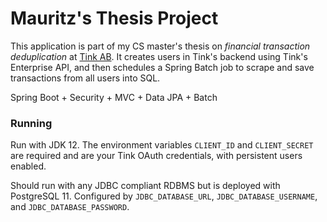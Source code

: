 # Mauritz's Thesis Project

This application is part of my CS master's thesis on _financial transaction deduplication_ at [Tink AB](https://tink.com).
It creates users in Tink's backend using Tink's Enterprise API, and then schedules a Spring Batch job to scrape and save transactions from all users into SQL.

Spring Boot + Security + MVC + Data JPA + Batch

### Running

Run with JDK 12. The environment variables `CLIENT_ID` and `CLIENT_SECRET` are required and are your Tink OAuth credentials, with persistent users enabled.

Should run with any JDBC compliant RDBMS but is deployed with PostgreSQL 11.
Configured by `JDBC_DATABASE_URL`, `JDBC_DATABASE_USERNAME`, and `JDBC_DATABASE_PASSWORD`.
